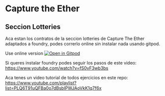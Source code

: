 # Capture the Ether
## Seccion Lotteries

Aca estan los contratos de la seccion lotteries de Capture The Ether adaptados a foundry, podes correrlo online sin instalar nada usando gitpod.

Use online version
[![Open in Gitpod](https://gitpod.io/button/open-in-gitpod.svg)](https://gitpod.io/#https://github.com/eugenioclrc/capture-the-ether-lotteries-foundry)


Si queres instalar foundry podes seguir los pasos de este video:
https://www.youtube.com/watch?v=fS0vF3wb3bs


Aca tenes un video tutorial de todos ejercicios en este repo:
https://www.youtube.com/playlist?list=PLQ6T91uQFBa0o7dBsbIPWJAoVkK1q7f6x




